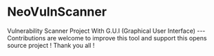 # NeoVulnScanner
Vulnerability Scanner Project With G.U.I (Graphical User Interface) --- Contributions are welcome to improve this tool and support this opens source project ! Thank you all !
